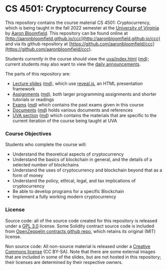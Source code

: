 CS 4501: Cryptocurrency Course
==============================

This repository contains the course material CS 4501: Cryptocurrency, which is being taught in the fall 2022 semester at the [University of Virginia](https://www.virginia.edu/) by [Aaron Bloomfield](http://www.cs.virginia.edu/~asb2t/).  This repository can be found online at [http://aaronbloomfield.github.io/ccc](http://aaronbloomfield.github.io/ccc) and via its github repository at [https://github.com/aaronbloomfield/ccc](https://github.com/aaronbloomfield/ccc).

Students *currently* in the course should view the [uva/index.html](uva/index.html) ([md](uva/index.md)); current students may also want to view the [daily announcements](uva/daily-announcements.html#/).

The parts of this repository are:

- [Lecture slides](slides/index.html) ([md](slides/index.md)), which use [reveal.js](https://github.com/hakimel/reveal.js/), an HTML presentation framework
- [Assignments](hws/index.html) ([md](hws/index.md)), both larger programming assignments and shorter tutorials or readings
- [Exams](exams/index.html) ([md](exams/index.md)) which contains the past exams given in this course
- [Documents](docs/index.html) ([md](docs/index.md)) holds various documents and references
- [UVA section](uva/index.html) ([md](uva/index.md)) which contains the materials that are specific to the current iteration of the course being taught at UVA


### Course Objectives

Students who complete the course will:

- Understand the theoretical aspects of cryptocurrency
- Understand the basics of blockchain in general, and the details of a selected number of blockchains
- Understand the uses of cryptocurrency and blockchain beyond that as a form of money
- Understand the policy, ethical, legal, and tax implications of cryptocurrency
- Be able to develop programs for a specific Blockchain
- Implement a fully working modern cryptocurrency


### License

Source code: all of the source code created for this repository is released under a [GPL 3.0](https://www.gnu.org/licenses/gpl-3.0.en.html) license.  Some Solidity contract source code is included from [OpenZeppelin contracts github repo](https://github.com/OpenZeppelin/openzeppelin-contracts), which retains its original (MIT) license.

Non source code: All non-source material is released under a [Creative Commons license](https://creativecommons.org/licenses/by-sa/4.0/) (CC BY-SA).  Note that there are some external images that are included in some of the slides, but are not hosted in this repository; their licenses are determined by their respective owners.

